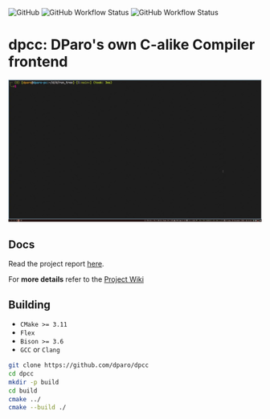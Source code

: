 ![GitHub](https://img.shields.io/github/license/dparo/dpcc)
![GitHub Workflow Status](https://img.shields.io/github/workflow/status/dparo/dpcc/linux-build-test?label=Linux%20Build)
![GitHub Workflow Status](https://img.shields.io/github/workflow/status/dparo/dpcc/macos-build-test?label=MacOS%20Build)


# dpcc: DParo's own C-alike Compiler frontend

![Example of running a DPL script](./gifs/showoff.gif)

## Docs

Read the project report [here](https://github.com/dparo/dpcc/releases/download/1.0.1/DPL_ProjectAssignmentReport.pdf).

For **more details** refer to the [Project Wiki](https://github.com/dparo/dpcc/wiki)


## Building

- `CMake >= 3.11`
- `Flex`
- `Bison >= 3.6`
- `GCC` or `Clang`

```sh
git clone https://github.com/dparo/dpcc
cd dpcc
mkdir -p build
cd build
cmake ../
cmake --build ./
```
